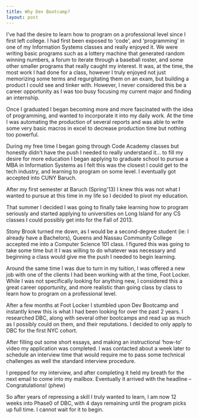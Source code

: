 ```yaml
---
title: Why Dev Bootcamp?
layout: post
---
```


I've had the desire to learn how to program on a professional level since I first left college. I had first been exposed to 'code', and 'programming' in one of my Information Systems classes and really enjoyed it. We were writing basic programs such as a lottery machine that generated random winning numbers, a forum to iterate through a baseball roster, and some other smaller programs that really caught my interest. It was, at the time, the most work I had done for a class, however I truly enjoyed not just memorizing some terms and regurgitating them on an exam, but building a product I could see and tinker with. However, I never considered this be a career opportunity as I was too busy focusing my current major and finding an internship. 

Once I graduated I began becoming more and more fascinated with the idea of programming, and wanted to incorporate it into my daily work. At the time I was automating the production of several reports and was able to write some very basic macros in excel to decrease production time but nothing too powerful.

During my free time I began going through Code Academy classes but honestly didn&apos;t have the push I needed to really understand it… to fill my desire for more education I began applying to graduate school to pursue a MBA in Information Systems as I felt this was the closest I could get to the tech industry,  and learning to program on some level. I eventually got accepted into CUNY Baruch.

After my first semester at Baruch (Spring&apos;13) I knew this was not what I wanted to pursue at this time in my life so I decided to pivot my education.

That summer I decided I was going to finally take learning how to program seriously and started applying to universities on Long Island for any CS classes I could possibly get into for the Fall of 2013.

Stony Brook turned me down, as I would be a second-degree student (ie: I already have a Bachelors), Queens and Nassau Community College accepted me into a Computer Science 101 class. I figured this was going to take some time but it I was willing to do whatever was necessary and beginning a class would give me the push I needed to begin learning.

Around the same time I was due to turn in my tuition, I was offered a new job with one of the clients I had been working with at the time, Foot Locker. While I was not specifically looking for anything new, I considered this a great career opportunity, and more realistic than going class by class to learn how to program on a professional level.

After a few months at Foot Locker I stumbled upon Dev Bootcamp and instantly knew this is what I had been looking for over the past 2 years. I researched DBC, along with several other bootcamps and read up as much as I possibly could on them, and their reputations. I decided to only apply to DBC for the first NYC cohort.

 After filling out some short essays, and making an instructional &lsquo;how-to&rsquo; video my application was completed. I was contacted about a week later to schedule an interview time that would require me to pass some technical challenges as well the standard interview procedure.

I prepped for my interview, and after completing it held my breath for the next email to come into my mailbox. Eventually it arrived with the headline &ndash; Congratulations! (phew)

So after years of repressing a skill I truly wanted to learn, I am now 12 weeks into Phase0 of DBC, with 4 days remaining until the program picks up full time. I cannot wait for it to begin.